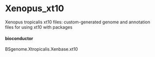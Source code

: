 # Xenopus_xt10
Xenopus tropicalis xt10 files: custom-generated genome and annotation files for using xt10 with packages

#### bioconductor
BSgenome.Xtropicalis.Xenbase.xt10
